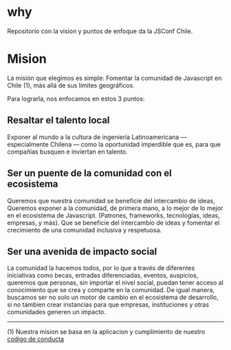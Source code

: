 # why
Repositorio con la vision y puntos de enfoque da la JSConf Chile.


# Mision
La misión que elegimos es simple: Fomentar la comunidad de Javascript en Chile (1), más allá de sus límites geográficos.

Para lograrla, nos enfocamos en estos 3 puntos:

## Resaltar el talento local
Exponer al mundo a la cultura de ingeniería Latinoamericana — especialmente Chilena — como la oportunidad imperdible que es, para que compañías busquen e inviertan en talento.

## Ser un puente de la comunidad con el ecosistema
Queremos que nuestra comunidad se beneficie del intercambio de ideas,
Queremos exponer a la comunidad, de primera mano, a lo mejor de lo mejor en el ecosistema de Javascript. (Patrones, frameworks, tecnologías, ideas, empresas, y más). Que se beneficie del intercambio de ideas y fomentar el crecimiento de una comunidad inclusiva y respetuosa.

## Ser una avenida de impacto social
La comunidad la hacemos todos, por lo que a través de diferentes iniciativas como becas, entradas diferenciadas, eventos, auspicios, queremos que personas, sin importar el nivel social, puedan tener acceso al conocimiento que se crea y comparte en la comunidad. De igual manera, buscamos ser no solo un motor de cambio en el ecosistema de desarrollo, si no tambien crear instancias para que empresas, instituciones y otras comunidades generen un impacto.

--------

(1) Nuestra mision se basa en la aplicacion y cumplimiento de nuestro [codigo de conducta](https://github.com/JSConfCL/code_of_conduct)
